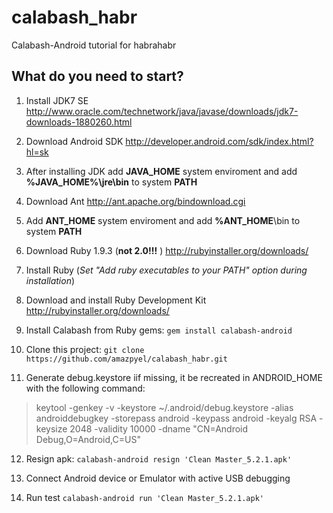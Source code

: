 calabash_habr
=============

Calabash-Android tutorial for habrahabr

What do you need to start?
---------------------------------------
1. Install JDK7 SE http://www.oracle.com/technetwork/java/javase/downloads/jdk7-downloads-1880260.html

2. Download Android SDK http://developer.android.com/sdk/index.html?hl=sk

3. After installing JDK add **JAVA_HOME** system enviroment and add **%JAVA_HOME%\jre\bin** to system **PATH**

4. Download Ant http://ant.apache.org/bindownload.cgi

5. Add **ANT_HOME** system enviroment and add **%ANT_HOME**\bin to system **PATH**

6. Download Ruby 1.9.3 (**not 2.0!!!** ) http://rubyinstaller.org/downloads/

7. Install Ruby (*Set "Add ruby executables to your PATH" option during installation*)

8. Download and install Ruby Development Kit http://rubyinstaller.org/downloads/

9. Install Calabash from Ruby gems: `gem install calabash-android`

10. Clone this project: `git clone https://github.com/amazpyel/calabash_habr.git`

11. Generate debug.keystore iif missing, it be recreated in ANDROID_HOME with the following command:
>keytool -genkey -v -keystore ~/.android/debug.keystore -alias androiddebugkey -storepass android -keypass android -keyalg RSA -keysize 2048 -validity 10000 -dname "CN=Android Debug,O=Android,C=US"

12. Resign apk: `calabash-android resign 'Clean Master_5.2.1.apk'`

13. Connect Android device or Emulator with active USB debugging

14. Run test `calabash-android run 'Clean Master_5.2.1.apk'`
